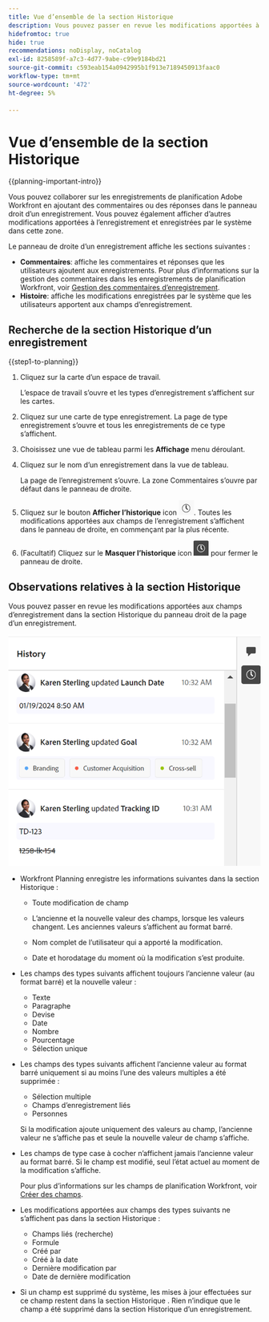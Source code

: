 ```yaml
---
title: Vue d’ensemble de la section Historique
description: Vous pouvez passer en revue les modifications apportées à l’enregistrement et enregistrées par le système dans le panneau droit d’un enregistrement dans Adobe Workfront Planning.
hidefromtoc: true
hide: true
recommendations: noDisplay, noCatalog
exl-id: 8258589f-a7c3-4d77-9abe-c99e9184bd21
source-git-commit: c593eab154a0942995b1f913e7189450913faac0
workflow-type: tm+mt
source-wordcount: '472'
ht-degree: 5%

---
```


# Vue d’ensemble de la section Historique

{{planning-important-intro}}

<!--update the metadata with real information when making this available in TOC and in the left nav-->

<!--update the system updates articles when we release to open beta - check the long commenting stream article list and see articles that document where in the system we have system updates; "Workfront Planning records" should be there-->

<!--<span class="preview">The highlighted information on this page refers to functionality not yet generally available. It is available only in the Preview environment for all customers. </span>

<span class="preview">For information about the current release schedule, see [First Quarter 2024 release overview](/help/quicksilver/product-announcements/product-releases/24-q1-release-activity/24-q1-release-overview.md).</span> -->

Vous pouvez collaborer sur les enregistrements de planification Adobe Workfront en ajoutant des commentaires ou des réponses dans le panneau droit d’un enregistrement. Vous pouvez également afficher d’autres modifications apportées à l’enregistrement et enregistrées par le système dans cette zone.

Le panneau de droite d’un enregistrement affiche les sections suivantes :

* **Commentaires**: affiche les commentaires et réponses que les utilisateurs ajoutent aux enregistrements. Pour plus d’informations sur la gestion des commentaires dans les enregistrements de planification Workfront, voir [Gestion des commentaires d’enregistrement](/help/quicksilver/planning/records/manage-record-comments.md).
* **Histoire**: affiche les modifications enregistrées par le système que les utilisateurs apportent aux champs d’enregistrement.

## Recherche de la section Historique d’un enregistrement

{{step1-to-planning}}

1. Cliquez sur la carte d’un espace de travail.

   L’espace de travail s’ouvre et les types d’enregistrement s’affichent sur les cartes.

1. Cliquez sur une carte de type enregistrement.
La page de type enregistrement s’ouvre et tous les enregistrements de ce type s’affichent.

1. Choisissez une vue de tableau parmi les **Affichage** menu déroulant.
1. Cliquez sur le nom d’un enregistrement dans la vue de tableau.

   La page de l’enregistrement s’ouvre. La zone Commentaires s’ouvre par défaut dans le panneau de droite.
1. Cliquez sur le bouton **Afficher l’historique** icon ![](assets/show-history-icon.png). Toutes les modifications apportées aux champs de l’enregistrement s’affichent dans le panneau de droite, en commençant par la plus récente.
1. (Facultatif) Cliquez sur le **Masquer l’historique** icon ![](assets/hide-history-icon.png) pour fermer le panneau de droite.

## Observations relatives à la section Historique

Vous pouvez passer en revue les modifications apportées aux champs d’enregistrement dans la section Historique du panneau droit de la page d’un enregistrement.

![](assets/history-area-in-comments.png)

* Workfront Planning enregistre les informations suivantes dans la section Historique :

   * Toute modification de champ

   * L’ancienne et la nouvelle valeur des champs, lorsque les valeurs changent. Les anciennes valeurs s’affichent au format barré.

   * Nom complet de l’utilisateur qui a apporté la modification.

   * Date et horodatage du moment où la modification s’est produite.

* Les champs des types suivants affichent toujours l’ancienne valeur (au format barré) et la nouvelle valeur :

   * Texte
   * Paragraphe
   * Devise
   * Date
   * Nombre
   * Pourcentage
   * Sélection unique

* Les champs des types suivants affichent l’ancienne valeur au format barré uniquement si au moins l’une des valeurs multiples a été supprimée :

   * Sélection multiple
   * Champs d’enregistrement liés
   * Personnes

  Si la modification ajoute uniquement des valeurs au champ, l’ancienne valeur ne s’affiche pas et seule la nouvelle valeur de champ s’affiche.

* Les champs de type case à cocher n’affichent jamais l’ancienne valeur au format barré. Si le champ est modifié, seul l’état actuel au moment de la modification s’affiche.

  Pour plus d’informations sur les champs de planification Workfront, voir [Créer des champs](/help/quicksilver/planning/fields/create-fields.md).

* Les modifications apportées aux champs des types suivants ne s’affichent pas dans la section Historique :

   * Champs liés (recherche)
   * Formule
   * Créé par
   * Créé à la date
   * Dernière modification par
   * Date de dernière modification

* Si un champ est supprimé du système, les mises à jour effectuées sur ce champ restent dans la section Historique . Rien n’indique que le champ a été supprimé dans la section Historique d’un enregistrement.
